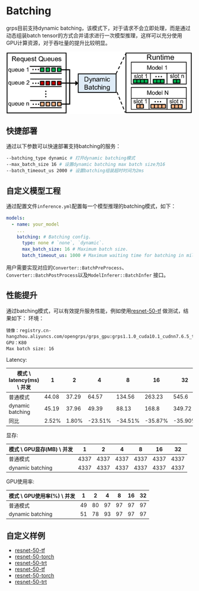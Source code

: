 # Batching

grps目前支持dynamic batching，该模式下，对于请求不会立即处理，而是通过动态组装batch
tensor的方式合并请求进行一次模型推理，这样可以充分使用GPU计算资源，对于吞吐量的提升比较明显。

<img src="dynamic_batching.png" width="600" height="auto" alt="metrics" align=center />

## 快捷部署

通过以下参数可以快速部署支持batching的服务：

```bash
--batching_type dynamic # 打开dynamic batching模式
--max_batch_size 16 # 设置dynamic batching max batch size为16
--batch_timeout_us 2000 # 设置batching组装超时时间为2ms
```

## 自定义模型工程

通过配置文件```inference.yml```配置每一个模型推理的batching模式，如下：

```yaml
models:
  - name: your_model
    ...
    batching: # Batching config.
      type: none # `none`, `dynamic`.
      max_batch_size: 16 # Maximum batch size.
      batch_timeout_us: 1000 # Maximum waiting time for batching in milliseconds.
```

用户需要实现对应的```Converter::BatchPreProcess```、```Converter::BatchPostProcess```以及```ModelInferer::BatchInfer```
接口。

## 性能提升

通过batching模式，可以有效提升服务性能，例如使用[resnet-50-tf](https://github.com/NetEase-Media/grps_examples/tree/master/cpp_examples/resnet-50-tf)
做测试，结果如下：
环境：

```
镜像：registry.cn-hangzhou.aliyuncs.com/opengrps/grps_gpu:grps1.1.0_cuda10.1_cudnn7.6.5_tf2.3.0_torch1.8.1_py3.7
GPU：K80
Max batch size: 16
```

Latency:

| 模式 \ latency(ms) \ 并发 | 1      | 2      | 4        | 8       | 16      | 32      |
|-----------------------|--------|--------|----------|---------|---------|---------|
| 普通模式                  | 44.08  | 37.29  | 64.57    | 134.56  | 263.23  | 545.6   |
| dynamic batching      | 45.19	 | 37.96	 | 49.39	   | 88.13	  | 168.8	  | 349.72  |
| 同比                    | 2.52%  | 1.80%	 | -23.51%	 | -34.51% | -35.87% | -35.90% |

显存:

| 模式 \ GPU显存(MB) \ 并发 | 1     | 2     | 4     | 8     | 16    | 32   |
|---------------------|-------|-------|-------|-------|-------|------|
| 普通模式                | 4337  | 4337  | 4337  | 4337  | 4337  | 4337 |
| dynamic batching    | 4337	 | 4337	 | 4337	 | 4337	 | 4337	 | 4337 |

GPU使用率:

| 模式 \ GPU使用率(%) \ 并发 | 1   | 2   | 4   | 8   | 16  | 32 |
|---------------------|-----|-----|-----|-----|-----|----|
| 普通模式                | 49  | 80  | 97  | 97  | 97  | 97 |
| dynamic batching    | 51	 | 78	 | 93	 | 97	 | 97	 | 97 |

## 自定义样例

* [resnet-50-tf](https://github.com/NetEase-Media/grps_examples/tree/master/cpp_examples/resnet-50-tf)
* [resnet-50-torch](https://github.com/NetEase-Media/grps_examples/tree/master/cpp_examples/resnet-50-torch)
* [resnet-50-trt](https://github.com/NetEase-Media/grps_examples/tree/master/cpp_examples/resnet-50-trt)
* [resnet-50-tf](https://github.com/NetEase-Media/grps_examples/tree/master/py_examples/resnet-50-tf)
* [resnet-50-torch](https://github.com/NetEase-Media/grps_examples/tree/master/py_examples/resnet-50-torch)
* [resnet-50-trt](https://github.com/NetEase-Media/grps_examples/tree/master/py_examples/resnet-50-trt)
